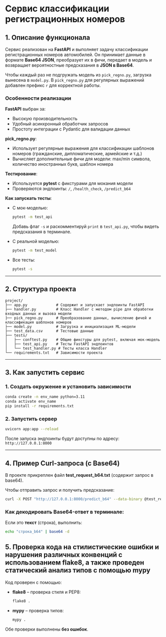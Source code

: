 #  Сервис классификации регистрационных номеров

## **1. Описание функционала**

Сервис реализован на **FastAPI** и выполняет задачу классификации регистрационных номеров автомобилей. Он принимает данные в формате **Base64 JSON**, преобразует их в фичи, передает в модель и возвращает вероятностные предсказания в **JSON в Base64**.

Чтобы каждый раз не подгружать модель из `pick_regno.py`, загрузка вынесена в `model.py`. В `pick_regno.py` для регулярных выражений добавлен префикс `r` для корректной работы.

### **Особенности реализации**

 **FastAPI** выбран за:

* Высокую производительность
* Удобный асинхронный обработчик запросов
* Простоту интеграции с Pydantic для валидации данных

 **pick\_regno.py**:

* Использует регулярные выражения для классификации шаблонов номеров (гражданские, дипломатические, армейские и т.д.)
* Вычисляет дополнительные фичи для модели: max/min символа, количество иностранных букв, шаблон номера

 **Тестирование**:

* Используется **pytest** с фикстурами для мокания модели
* Проверяются эндпоинты: `/`, `/health_check`, `/predict_b64`

 **Как запускать тесты**:

* С мок-моделью:

  ```bash
  pytest -m test_api
  ```

  Добавь флаг `-s` и раскомментируй `print` в `test_api.py`, чтобы видеть предсказания в терминале.

* С реальной моделью:

  ```bash
  pytest -m test_model
  ```

* Все тесты:

  ```bash
  pytest -s
  ```

---

##  **2. Структура проекта**

```
project/
├── app.py             # Содержит и запускает эндпоинты FastAPI
├── handler.py         # Класс Handler с методом pipe для обработки входных данных и вызова модели
├── pick_regno.py      # Преобразование данных, вычисление фичей и классификация шаблонов номеров
├── model.py           # Загрузка и инициализация ML-модели
├── test_data.csv      # Тестовые данные
├── tests/
│   ├── conftest.py    # Общие фикстуры для pytest, включая мок-модель
│   ├── test_api.py    # Тесты FastAPI эндпоинтов
│   └── test_handler.py # Тесты класса Handler
└── requirements.txt   # Зависимости проекта
```

---

##  **3. Как запустить сервис**

### **1. Создать окружение и установить зависимости**

```bash
conda create -n env_name python=3.11
conda activate env_name
pip install -r requirements.txt
```

### **2. Запустить сервер**

```bash
uvicorn app:app --reload
```

После запуска эндпоинты будут доступны по адресу:
 `http://127.0.0.1:8000`

---

##  **4. Пример Curl-запроса (с Base64)**

В проекте прикреплен файл **test\_request\_b64.txt** (содержит запрос в base64).

Чтобы отправить запрос и получить предсказание:

```bash
curl -X POST "http://127.0.0.1:8000/predict_b64" --data-binary @test_request_b64.txt
```

### **Как декодировать Base64-ответ в терминале:**

Если это **текст** (строка), выполнить:

```bash
echo "строка_b64" | base64 -d
```


##  **5. Проверка кода на стилистические ошибки и нарушения различных конвенций с использованием flake8, а также проведен статический анализ типов с помощью mypy**

Код проверен с помощью:

* **flake8** – проверка стиля и PEP8:

  ```bash
  flake8 .
  ```

* **mypy** – проверка типов:

  ```bash
  mypy .
  ```

Обе проверки выполнены **без  ошибок**.




